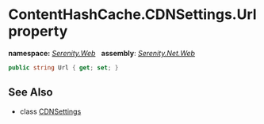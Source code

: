 # ContentHashCache.CDNSettings.Url property
**namespace:** *[Serenity.Web](../../README.md#serenity.web-namespace)*   **assembly**: *[Serenity.Net.Web](../../README.md)*

```csharp
public string Url { get; set; }
```

## See Also

* class [CDNSettings](../ContentHashCache.CDNSettings.md)